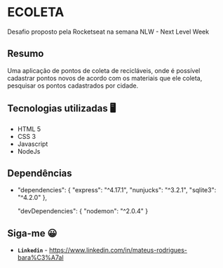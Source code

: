 # ECOLETA

Desafio proposto pela Rocketseat na semana NLW - Next Level Week

## Resumo

Uma aplicação de pontos de coleta de recicláveis, onde é possível cadastrar pontos novos de acordo com os materiais que ele coleta, pesquisar os pontos cadastrados por cidade.

## Tecnologias utilizadas 🖥

* HTML 5
* CSS 3
* Javascript
* NodeJs

## Dependências
* "dependencies": {
    "express": "^4.17.1",
    "nunjucks": "^3.2.1",
    "sqlite3": "^4.2.0"
  },
  
  "devDependencies": {
    "nodemon": "^2.0.4"
  }



## Siga-me 😀

* **```Linkedin```** - https://www.linkedin.com/in/mateus-rodrigues-bara%C3%A7al 


